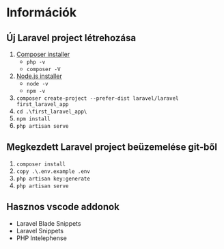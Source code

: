 # Információk #

## Új Laravel project létrehozása

1. [Composer installer](https://github.com/totadavid95/PhpComposerInstaller)
    - `php -v`
    - `composer -V`
2. [Node.js installer](https://nodejs.org/en/download/)
    - `node -v`
    - `npm -v`
3. `composer create-project --prefer-dist laravel/laravel first_laravel_app`
4. `cd .\first_laravel_app\`
5. `npm install`
6. `php artisan serve`

## Megkezdett Laravel project beüzemelése git-ből

1. `composer install`
2. `copy .\.env.example .env`
3. `php artisan key:generate`
4. `php artisan serve`

## Hasznos vscode addonok

- Laravel Blade Snippets
- Laravel Snippets
- PHP Intelephense
